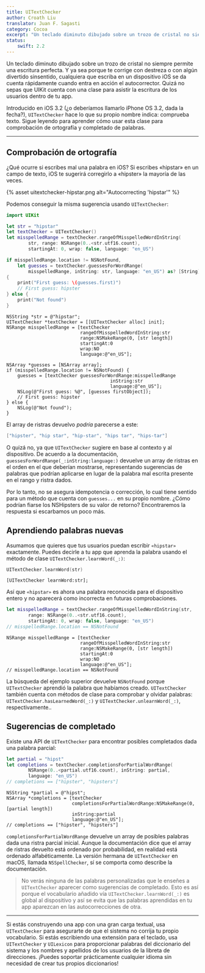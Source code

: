 ```yaml
---
title: UITextChecker
author: Croath Liu
translator: Juan F. Sagasti
category: Cocoa
excerpt: "Un teclado diminuto dibujado sobre un trozo de cristal no siempre permite una escritura perfecta. Y ya sea porque te corrige con destreza o con algún divertido sinsentido, cualquiera que escriba en un dispositivo iOS se da cuenta cuando entra en acción el autocorrector. Quizá no sepas que UIKit cuenta con una clase para asistir la escritura de los usuarios dentro de tu app."
status:
    swift: 2.2
---
```


Un teclado diminuto dibujado sobre un trozo de cristal no siempre permite una escritura perfecta. Y ya sea porque te corrige con destreza o con algún divertido sinsentido, cualquiera que escriba en un dispositivo iOS se da cuenta rápidamente cuando entra en acción el autocorrector. Quizá no sepas que UIKit cuenta con una clase para asistir la escritura de los usuarios dentro de tu app.

Introducido en iOS 3.2 (¿o deberíamos llamarlo iPhone OS 3.2, dada la fecha?),  `UITextChecker` hace lo que su propio nombre indica: comprueba texto. Sigue leyendo para aprender cómo usar esta clase para comprobación de ortografía y completado de palabras. 

---

## Comprobación de ortografía

¿Qué ocurre si escribes mal una palabra en iOS? Si escribes «hipstar» en un campo de texto, iOS te sugerirá corregirlo a «hipster» la mayoría de las veces.

{% asset uitextchecker-hipstar.png alt="Autocorrecting 'hipstar'" %}

Podemos conseguir la misma sugerencia usando `UITextChecker`:

```swift
import UIKit

let str = "hipstar"
let textChecker = UITextChecker()
let misspelledRange = textChecker.rangeOfMisspelledWordInString(
        str, range: NSRange(0..<str.utf16.count),
        startingAt: 0, wrap: false, language: "en_US")

if misspelledRange.location != NSNotFound,
    let guesses = textChecker.guessesForWordRange(
        misspelledRange, inString: str, language: "en_US") as? [String]
{
    print("First guess: \(guesses.first)")
    // First guess: hipster
} else {
    print("Not found")
}
```

```objc
NSString *str = @"hipstar";
UITextChecker *textChecker = [[UITextChecker alloc] init];
NSRange misspelledRange = [textChecker
                           rangeOfMisspelledWordInString:str
                           range:NSMakeRange(0, [str length])
                           startingAt:0
                           wrap:NO
                           language:@"en_US"];

NSArray *guesses = [NSArray array];
if (misspelledRange.location != NSNotFound) {
    guesses = [textChecker guessesForWordRange:misspelledRange
                                      inString:str
                                      language:@"en_US"];
    NSLog(@"First guess: %@", [guesses firstObject]);
    // First guess: hipster
} else {
    NSLog(@"Not found");
}
```

El array de ristras devuelvo _podría_ parecerse a este:

```swift
["hipster", "hip star", "hip-star", "hips tar", "hips-tar"]
```

O quizá no, ya que `UITextChecker` sugiere en base al contexto y al dispositivo. De acuerdo a la documentación, `guessesForWordRange(_:inString:language:)` devuelve un array de ristras en el orden en el que deberían mostrarse, representando sugerencias de palabras que podrían aplicarse en lugar de la palabra mal escrita presente en el rango y ristra dados. 

Por lo tanto, no se asegura idempotencia o corrección, lo cual tiene sentido para un método que cuenta con `guesses...` en su propio nombre. ¿Cómo podrían fiarse los NSHipsters de su valor de retorno? Encontraremos la respuesta si escarbamos un poco más.

## Aprendiendo palabras nuevas

Asumamos que quieres que tus usuarios puedan escribir `«hipstar»` exactamente. Puedes decirle a tu app que aprenda la palabra usando el método de clase `UITextChecker.learnWord(_:)`:

```swift
UITextChecker.learnWord(str)
```

```objc
[UITextChecker learnWord:str];
```

Así que `«hipstar»` es ahora una palabra reconocida para el dispositivo entero y no aparecerá como incorrecta en futuras comprobaciones.

```swift
let misspelledRange = textChecker.rangeOfMisspelledWordInString(str,
        range: NSRange(0..<str.utf16.count),
        startingAt: 0, wrap: false, language: "en_US")
// misspelledRange.location == NSNotFound
```

```objc
NSRange misspelledRange = [textChecker
                           rangeOfMisspelledWordInString:str
                           range:NSMakeRange(0, [str length])
                           startingAt:0
                           wrap:NO
                           language:@"en_US"];
// misspelledRange.location == NSNotFound
```

La búsqueda del ejemplo superior devuelve `NSNotFound` porque `UITextChecker` aprendió la palabra que habíamos creado. `UITextChecker` también cuenta con métodos de clase para comprobar y olvidar palabras: `UITextChecker.hasLearnedWord(_:)` y `UITextChecker.unlearnWord(_:)`, respectivamente..

## Sugerencias de completado

Existe una API de `UITextChecker` para encontrar posibles completados dada una palabra parcial:

```swift
let partial = "hipst"
let completions = textChecker.completionsForPartialWordRange(
        NSRange(0..<partial.utf16.count), inString: partial,
        language: "en_US")
// completions == ["hipster", "hipsters"]
```

```objc
NSString *partial = @"hipst";
NSArray *completions = [textChecker
                        completionsForPartialWordRange:NSMakeRange(0, [partial length])
                        inString:partial
                        language:@"en_US"];
// completions == ["hipster", "hipsters"]
```

`completionsForPartialWordRange` devuelve un array de posibles palabras dada una ristra parcial inicial. Aunque la documentación dice que el array de ristras devuelto está ordenado por probabilidad, en realidad está ordenado alfabéticamente. La versión hermana de `UITextChecker` en macOS, llamada `NSSpellChecker`, sí se comporta como describe la documentación. 

> No verás ninguna de las palabras personalizadas que le enseñes a `UITextChecker` aparecer como sugerencias de completado. Esto es así porque el vocabulario añadido vía `UITextChecker.learnWord(_:)` es global al dispositivo y así se evita que las palabras aprendidas en tu app aparezcan en las autocorrecciones de otra.

---

Si estás construyendo una app con una gran carga textual, usa `UITextChecker` para asegurarte de que el sistema no corrija tu propio vocabulario. Si estás escribiendo una extensión para el teclado, usa `UITextChecker` y `UILexicon` para proporcionar palabras del diccionario del sistema y los nombres y apellidos de los usuarios de la libreta de direcciones. ¡Puedes soportar prácticamente cualquier idioma sin necesidad de crear tus propios diccionarios!
